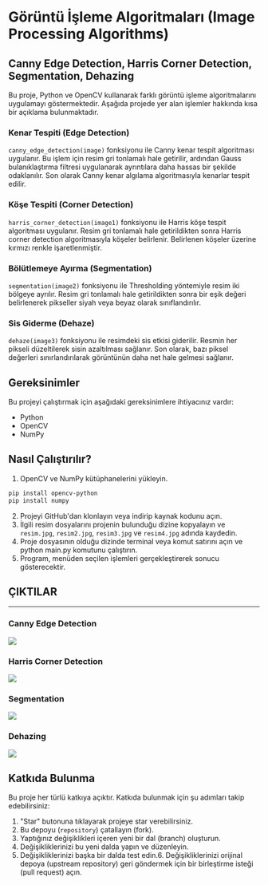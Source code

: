 # Görüntü İşleme Algoritmaları (Image Processing Algorithms)

## Canny Edge Detection, Harris Corner Detection, Segmentation, Dehazing
Bu proje, Python ve OpenCV kullanarak farklı görüntü işleme algoritmalarını uygulamayı göstermektedir. Aşağıda projede yer alan işlemler hakkında kısa bir açıklama bulunmaktadır.

### Kenar Tespiti (Edge Detection)

`canny_edge_detection(image)` fonksiyonu ile Canny kenar tespit algoritması uygulanır. Bu işlem için resim gri tonlamalı hale getirilir, ardından Gauss bulanıklaştırma filtresi uygulanarak ayrıntılara daha hassas bir şekilde odaklanılır. Son olarak Canny kenar algılama algoritmasıyla kenarlar tespit edilir.

### Köşe Tespiti (Corner Detection)

`harris_corner_detection(image1)` fonksiyonu ile Harris köşe tespit algoritması uygulanır. Resim gri tonlamalı hale getirildikten sonra Harris corner detection algoritmasıyla köşeler belirlenir. Belirlenen köşeler üzerine kırmızı renkle işaretlenmiştir.

### Bölütlemeye Ayırma (Segmentation)

`segmentation(image2)` fonksiyonu ile Thresholding yöntemiyle resim iki bölgeye ayrılır. Resim gri tonlamalı hale getirildikten sonra bir eşik değeri belirlenerek pikseller siyah veya beyaz olarak sınıflandırılır.

### Sis Giderme (Dehaze)

`dehaze(image3)` fonksiyonu ile resimdeki sis etkisi giderilir. Resmin her pikseli düzeltilerek sisin azaltılması sağlanır. Son olarak, bazı piksel değerleri sınırlandırılarak görüntünün daha net hale gelmesi sağlanır.


## Gereksinimler

Bu projeyi çalıştırmak için aşağıdaki gereksinimlere ihtiyacınız vardır:
- Python
- OpenCV
- NumPy

## Nasıl Çalıştırılır?

1. OpenCV ve NumPy kütüphanelerini yükleyin.
``` bash 
pip install opencv-python
pip install numpy
```

2. Projeyi GitHub'dan klonlayın veya indirip kaynak kodunu açın.
3. İlgili resim dosyalarını projenin bulunduğu dizine kopyalayın ve `resim.jpg`, `resim2.jpg`, `resim3.jpg` ve `resim4.jpg` adında kaydedin.
4. Proje dosyasının olduğu dizinde terminal veya komut satırını açın ve python main.py komutunu çalıştırın.
5. Program, menüden seçilen işlemleri gerçekleştirerek sonucu gösterecektir.


## ÇIKTILAR
-------------
### Canny Edge Detection
![](https://github.com/nazli-d/goruntu-isleme-algoritmalari/blob/main/outputs/canny-edge-detection.jpg)

### Harris Corner Detection
![](https://github.com/nazli-d/goruntu-isleme-algoritmalari/blob/main/outputs/harris-corner-detection.jpg)

### Segmentation
![](https://github.com/nazli-d/goruntu-isleme-algoritmalari/blob/main/outputs/segmentation.jpg)

### Dehazing
![](https://github.com/nazli-d/goruntu-isleme-algoritmalari/blob/main/outputs/dehazing.jpg)


## Katkıda Bulunma
Bu proje her türlü katkıya açıktır. Katkıda bulunmak için şu adımları takip edebilirsiniz:

1. "Star" butonuna tıklayarak projeye star verebilirsiniz.
2. Bu depoyu (`repository`) çatallayın (fork).
3. Yaptığınız değişiklikleri içeren yeni bir dal (branch) oluşturun.
4. Değişikliklerinizi bu yeni dalda yapın ve düzenleyin.
5. Değişikliklerinizi başka bir dalda test edin.6. Değişikliklerinizi orijinal depoya (upstream repository) geri göndermek için bir birleştirme isteği (pull request) açın.
